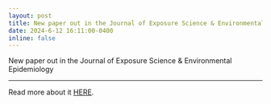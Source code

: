 ```yaml
---
layout: post
title: New paper out in the Journal of Exposure Science & Environmental Epidemiology
date: 2024-6-12 16:11:00-0400
inline: false
---
```



New paper out in the Journal of Exposure Science & Environmental Epidemiology


***


Read more about it <a href="https://www.nature.com/articles/s41370-024-00679-6">HERE</a>.